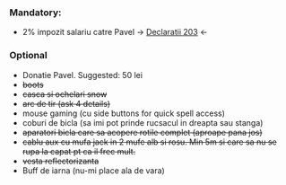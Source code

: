 
### Mandatory:
* 2% impozit salariu catre Pavel -> [Declaratii 203](https://github.com/xdanx/wishlist/tree/master/230) <-

### Optional
* Donatie Pavel. Suggested: 50 lei
* ~~boots~~
* ~~casca si ochelari snow~~
* ~~arc de tir (ask 4 details)~~
* mouse gaming (cu side buttons for quick spell access)
* coburi de bicla (sa imi pot prinde rucsacul in dreapta sau stanga)
* ~~aparatori bicla care sa acopere rotile complet (aproape pana jos)~~
* ~~cablu aux cu mufa jack in 2 mufe alb si rosu. Min 5m si care sa nu se rupa la capat pt ca il frec mult.~~
* ~~vesta reflectorizanta~~
* Buff de iarna (nu-mi place ala de vara)
